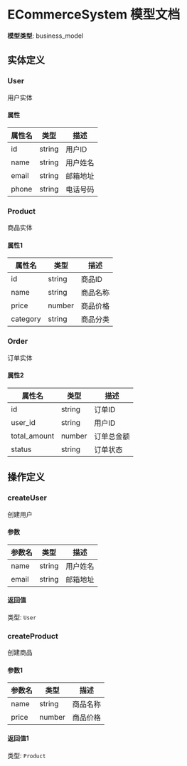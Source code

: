 # ECommerceSystem 模型文档

**模型类型**: business_model

## 实体定义

### User

用户实体

#### 属性

| 属性名 | 类型 | 描述 |
|--------|------|------|
| id | string | 用户ID |
| name | string | 用户姓名 |
| email | string | 邮箱地址 |
| phone | string | 电话号码 |

### Product

商品实体

#### 属性1

| 属性名 | 类型 | 描述 |
|--------|------|------|
| id | string | 商品ID |
| name | string | 商品名称 |
| price | number | 商品价格 |
| category | string | 商品分类 |

### Order

订单实体

#### 属性2

| 属性名 | 类型 | 描述 |
|--------|------|------|
| id | string | 订单ID |
| user_id | string | 用户ID |
| total_amount | number | 订单总金额 |
| status | string | 订单状态 |

## 操作定义

### createUser

创建用户

#### 参数

| 参数名 | 类型 | 描述 |
|--------|------|------|
| name | string | 用户姓名 |
| email | string | 邮箱地址 |

#### 返回值

类型: `User`

### createProduct

创建商品

#### 参数1

| 参数名 | 类型 | 描述 |
|--------|------|------|
| name | string | 商品名称 |
| price | number | 商品价格 |

#### 返回值1

类型: `Product`
